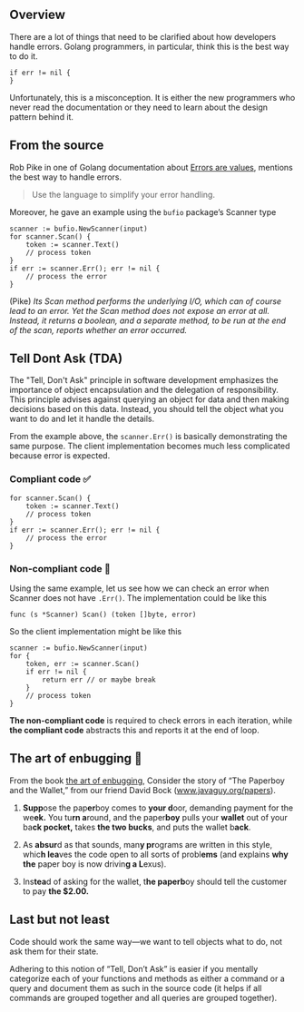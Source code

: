 ## Overview
There are a lot of things that need to be clarified about how developers handle errors. Golang programmers, in particular, think this is the best way to do it.
```golang
if err != nil {
}
```
Unfortunately, this is a misconception. It is either the new programmers who never read the documentation or they need to learn about the design pattern behind it.

## From the source
Rob Pike in one of Golang documentation about [Errors are values](https://go.dev/blog/errors-are-values), mentions the best way to handle errors. 
> Use the language to simplify your error handling.

Moreover, he gave an example using the `bufio` package’s Scanner type
```golang
scanner := bufio.NewScanner(input)
for scanner.Scan() {
    token := scanner.Text()
    // process token
}
if err := scanner.Err(); err != nil {
    // process the error
}
```
(Pike) _Its Scan method performs the underlying I/O, which can of course lead to an error. Yet the Scan method does not expose an error at all. Instead, it returns a boolean, and a separate method, to be run at the end of the scan, reports whether an error occurred._

## Tell Dont Ask (TDA)
The "Tell, Don't Ask" principle in software development emphasizes the importance of object encapsulation and the delegation of responsibility. This principle advises against querying an object for data and then making decisions based on this data. Instead, you should tell the object what you want to do and let it handle the details.

From the example above, the `scanner.Err()` is basically demonstrating the same purpose. 
The client implementation becomes much less complicated because error is expected.

### Compliant code ✅
```golang
for scanner.Scan() {
    token := scanner.Text()
    // process token
}
if err := scanner.Err(); err != nil {
    // process the error
}
```

### Non-compliant code 🚩
Using the same example, let us see how we can check an error when Scanner does not have `.Err()`. The implementation could be like this
```golang
func (s *Scanner) Scan() (token []byte, error)
```
So the client implementation might be like this
```golang
scanner := bufio.NewScanner(input)
for {
    token, err := scanner.Scan()
    if err != nil {
        return err // or maybe break
    }
    // process token
}
```

**The non-compliant code** is required to check errors in each iteration, while **the compliant code** abstracts this and reports it at the end of loop.

## The art of enbugging 🐞
From the book [the art of enbugging](https://media.pragprog.com/articles/jan_03_enbug.pdf), Consider the story of “The Paperboy and the Wallet,” from our friend David Bock (www.javaguy.org/papers). 

1. **Supp**ose the pap**er**boy comes to **your d**oor, demanding payment for the we**ek.** 
You tu**rn a**round, and the paper**boy** pulls your **wallet** out of your ba**ck pocket,**
takes **the two bucks**, and puts the wallet b**ack**. 

2. As **absur**d as that sounds, man**y pr**ograms are written in this style, whic**h lea**ves the code open to all sorts
of probl**ems** (and explains **why the** paper boy is now drivin**g a L**exus).

3. Ins**tea**d of asking for the wallet, t**he paperb**oy should tell the customer to pay **the $2.00.**

## Last but not least
Code should work the same way—we want to tell objects what to do, not ask them for their state. 

Adhering to this notion of “Tell, Don’t Ask” is easier if you mentally categorize each of your functions and methods as either a command or a query and document them as such in the source code (it helps if all commands are grouped together and all queries are grouped together).
